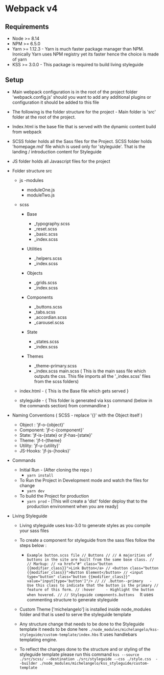 # Webpack v4

## Requirements
* Node >= 8.14
* NPM >= 6.5.0
* Yarn >= 1.12.3 - Yarn is much faster package manager than NPM. Ironically Yarn uses NPM registry yet its faster hence the choice is made of yarn
* KSS >= 3.0.0 - This package is required to build living styleguide

## Setup 
* Main webpack configuration is in the root of the project folder 'webpack.config.js' should you want to add any additional plugins or configuration it should be added to this file
* The following is the folder structure for the project - Main folder is 'src' folder at the root of the project.
* Index.html is the base file that is served with the dynamic content build from webpack
* SCSS folder holds all the Sass files for the Project. SCSS folder holds 'homepage.md' file which is used only for 'styleguide'. That is the landing / introduction content for Styleguide
* JS folder holds all Javascript files for the project
* Folder structure
  src
   - js
     -modules
       * moduleOne.js
       * moduleTwo.js
   - scss
     - Base
        * _typography.scss
        * _reset.scss
        * _basic.scss
        * _index.scss

     - Utilities
        * _helpers.scss
        * _index.scss

     - Objects
        * _grids.scss
        * _index.scss

     - Components
        * _buttons.scss
        * _tabs.scss
        * _accordian.scss
        * _carousel.scss

     - State
        * _states.scss
        * _index.scss

     - Themes
        * _theme-primary.scss
        * _index.scss
     main.scss ( This is the main sass file which outputs the css. This file imports all the '_index.scss' files from the scss folders)

   -  index.html - { This is the Base file which gets served }
   - styleguide - { This folder is generated via kss command (below in the commands section) from commandline }

* Naming Conventions ( SCSS - replace '{}' with the Object itself )
  * Object : 'jf-o-{object}'
  * Component: 'jf-c-{component}'
  * State: 'jf-is-{state} or jf-has-{state}'
  * Theme: 'jf-t-{theme}
  * Utility: 'jf-u-{utility}'
  * JS-Hooks: 'jf-js-{hooks}'

* Commands 
  * Initial Run - (After cloning the repo ) 
    * `yarn install`
  * To Run the Project in Development mode and watch the files for change
    * `yarn dev`
  * To build the Project for production 
    * `yarn prod` - [This will create a 'dist' folder deploy that to the production environment when you are ready]

* Living Styleguide
  * Living styleguide uses kss-3.0 to generate styles as you compile your sass files
  * To create a component for styleguide from the sass files follow the steps below :
    * `Example button.scss file
      // Buttons
      //
      // A majorities of buttons in the site are built from the same base class.
      //
      // Markup:
      // <a href="#" class="button {{modifier_class}}">Link Button</a>
      // <button class="button {{modifier_class}}">Button Element</button>
      // <input type="button" class="button {{modifier_class}}" value="input[type='button']"/>
      //
      // .button--primary   - Use this class to indicate that the button is the primary
      //              feature of this form.
      // :hover     - Highlight the button when hovered.
      //
      // Styleguide components.buttons 
    `
    It uses commenting structure to generate styleguide
    
  * Custom Theme ['michelangelo'] is installed inside node_modules folder and that is used to serve the styleguide template
  * Any structure change that needs to be done to the Styleguide template it needs to be done here 
    `./node_modules/michelangelo/kss-styleguide/custom-template/index.hbs` It uses handlebars templating engine.
  * To reflect the changes done to the structure and or styling of the styleguide template please run this command `kss --source ./src/scss/ --destination ./src/styleguide --css ./style.css  --builder ./node_modules/michelangelo/kss_styleguide/custom-template`